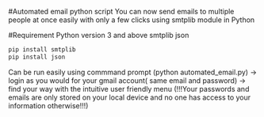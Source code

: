 #Automated email python script You can now send emails to multiple people at once easily with only a few clicks using smtplib module in Python

#Requirement Python version 3 and above smtplib json

```bash
pip install smtplib
pip install json
```

Can be run easily using commmand prompt (python automated_email.py)
-> login as you would for your gmail account( same email and password)
-> find your way with the intuitive user friendly menu
(!!!Your passwords and emails are only stored on your local device and no one has access to your information otherwise!!!)

